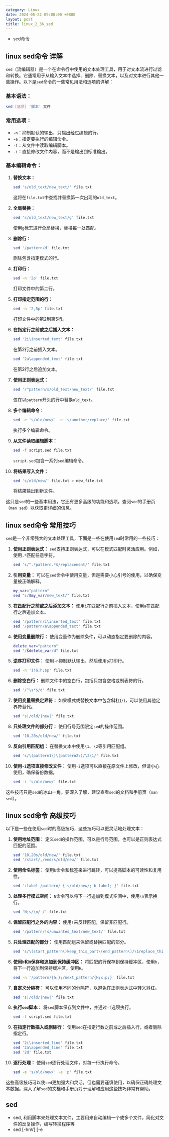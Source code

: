 ```yaml
---
category: Linux
date: 2024-05-22 09:00:00 +0800
layout: post
title: linux_2_36_sed
---
```


+ sed命令

## linux sed命令 详解

`sed`（流编辑器）是一个在命令行中使用的文本处理工具，用于对文本流进行过滤和转换。它通常用于从输入文本中选择、删除、替换文本，以及对文本进行其他一些操作。以下是`sed`命令的一些常见用法和选项的详解：

### 基本语法：
```bash
sed [选项] '脚本' 文件
```

### 常用选项：
- `-n`：抑制默认的输出，只输出经过编辑的行。
- `-e`：指定要执行的编辑命令。
- `-f`：从文件中读取编辑脚本。
- `-i`：直接修改文件内容，而不是输出到标准输出。

### 基本编辑命令：
1. **替换文本：**
   ```bash
   sed 's/old_text/new_text/' file.txt
   ```
   这将在`file.txt`中查找并替换第一次出现的`old_text`。

2. **全局替换：**
   ```bash
   sed 's/old_text/new_text/g' file.txt
   ```
   使用`g`标志进行全局替换，替换每一处匹配。

3. **删除行：**
   ```bash
   sed '/pattern/d' file.txt
   ```
   删除包含指定模式的行。

4. **打印行：**
   ```bash
   sed -n '2p' file.txt
   ```
   打印文件中的第二行。

5. **打印指定范围的行：**
   ```bash
   sed -n '2,5p' file.txt
   ```
   打印文件中的第2到第5行。

6. **在指定行之前或之后插入文本：**
   ```bash
   sed '2i\inserted_text' file.txt
   ```
   在第2行之前插入文本。

   ```bash
   sed '2a\appended_text' file.txt
   ```
   在第2行之后追加文本。

7. **使用正则表达式：**
   ```bash
   sed '/^pattern/s/old_text/new_text/' file.txt
   ```
   仅在以`pattern`开头的行中替换`old_text`。

8. **多个编辑命令：**
   ```bash
   sed -e 's/old/new/' -e 's/another/replace/' file.txt
   ```
   执行多个编辑命令。

9. **从文件读取编辑脚本：**
   ```bash
   sed -f script.sed file.txt
   ```
   `script.sed`包含一系列`sed`编辑命令。

10. **将结果写入文件：**
    ```bash
    sed 's/old/new/' file.txt > new_file.txt
    ```
    将结果输出到新文件。

这只是`sed`的一些基本用法，它还有更多高级的功能和选项。查阅`sed`的手册页（`man sed`）以获取更详细的信息。

## linux sed命令 常用技巧

`sed`是一个非常强大的文本处理工具，下面是一些在使用`sed`时常用的一些技巧：

1. **使用正则表达式：**
   `sed`支持正则表达式，可以在模式匹配时灵活应用。例如，使用`.*`匹配任意字符。

   ```bash
   sed 's/^.*pattern.*$/replacement/' file.txt
   ```

2. **引用变量：**
   可以在`sed`命令中使用变量，但是需要小心引号的使用，以确保变量被正确解释。

   ```bash
   my_var="pattern"
   sed "s/$my_var/new_text/" file.txt
   ```

3. **在匹配行之前或之后添加文本：**
   使用`i`在匹配行之前插入文本，使用`a`在匹配行之后追加文本。

   ```bash
   sed '/pattern/i\inserted_text' file.txt
   sed '/pattern/a\appended_text' file.txt
   ```

4. **使用变量删除行：**
   使用变量作为删除条件，可以动态指定要删除的内容。

   ```bash
   delete_var="pattern"
   sed "/$delete_var/d" file.txt
   ```

5. **逆序打印文件：**
   使用`-n`抑制默认输出，然后使用`p`打印行。

   ```bash
   sed -n '1!G;h;$p' file.txt
   ```

6. **删除空白行：**
   删除文件中的空白行，包括只包含空格或制表符的行。

   ```bash
   sed '/^\s*$/d' file.txt
   ```

7. **使用变量替换定界符：**
   如果模式或替换文本中包含斜杠(`/`)，可以使用其他定界符替代。

   ```bash
   sed "s|/old/|new|" file.txt
   ```

8. **只处理文件的部分行：**
   使用行号范围限定`sed`的操作范围。

   ```bash
   sed '10,20s/old/new/' file.txt
   ```

9. **反向引用匹配组：**
   在替换文本中使用`\1`、`\2`等引用匹配组。

   ```bash
   sed 's/\(pattern1\)\(pattern2\)/\2\1/' file.txt
   ```

10. **使用`-i`选项直接修改文件：**
    使用`-i`选项可以直接在原文件上修改，但请小心使用，确保备份数据。

    ```bash
    sed -i 's/old/new/' file.txt
    ```

这些技巧只是`sed`的冰山一角。要深入了解，建议查看`sed`的文档和手册页（`man sed`）。

## linux sed命令 高级技巧

以下是一些在使用`sed`时的高级技巧，这些技巧可以更灵活地处理文本：

1. **使用地址范围：**
   定义`sed`的操作范围，可以是行号范围，也可以是正则表达式匹配的范围。

   ```bash
   sed '10,20s/old/new/' file.txt
   sed '/start/,/end/s/old/new/' file.txt
   ```

2. **使用命名标签：**
   使用`b`命令和标签来进行跳转，可以提高脚本的可读性和复用性。

   ```bash
   sed ':label /pattern/ { s/old/new/; b label; }' file.txt
   ```

3. **处理多行模式空间：**
   `N`命令可以将下一行追加到模式空间中，使用`\n`表示换行。

   ```bash
   sed 'N;s/\n/ /' file.txt
   ```

4. **保留匹配行之外的内容：**
   使用`!`来反转匹配，保留非匹配行。

   ```bash
   sed '/pattern/!s/unwanted_text/new_text/' file.txt
   ```

5. **只处理匹配的部分：**
   使用匹配组来保留或替换匹配的部分。

   ```bash
   sed 's/\(start_pattern\)keep_this_part\(end_pattern\)/\1replace_this_part\2/' file.txt
   ```

6. **使用`h`和`H`保存和追加到保持缓冲区：**
   将匹配的行保存到保持缓冲区，使用`h`，将下一行追加到保持缓冲区，使用`H`。

   ```bash
   sed -n '/pattern/{h;};/next_pattern/{H;x;p;}' file.txt
   ```

7. **自定义分隔符：**
   可以使用不同的分隔符，以避免在正则表达式中转义斜杠。

   ```bash
   sed 's|/old/|new|' file.txt
   ```

8. **执行`sed`脚本：**
   将`sed`脚本保存到文件中，并通过`-f`选项执行。

   ```bash
   sed -f script.sed file.txt
   ```

9. **在指定行数插入或删除行：**
   使用`sed`在指定行数之前或之后插入行，或者删除指定行。

   ```bash
   sed '2i\inserted_line' file.txt
   sed '2a\appended_line' file.txt
   sed '2d' file.txt
   ```

10. **逐行处理：**
    使用`sed`逐行处理文件，对每一行执行命令。

    ```bash
    sed -e 's/old/new/' -e 'p' file.txt
    ```

这些高级技巧可以使`sed`更加强大和灵活，但也需要谨慎使用，以确保正确处理文本数据。深入了解`sed`的文档和手册页对于理解和应用这些技巧非常有帮助。

## sed  

+ sed, 利用脚本来处理文本文件，主要用来自动编辑一个或多个文件，简化对文件的反复操作，编写转换程序等
+ sed [-hnV] [-e<script>][-f<script文件>][文本文件]
+ 参数说明
  + `-e<script>` : 以选项中指定的script来处理输入的文本文件
  + `-f<script 文件>` ：以选项中指定的script文件来处理输入的文本文件
  + `-h` ： 显示帮助
  + `-n` ： 仅显示script处理后的结果
+ 动作说明
  + `a` ： 新增，a的后面可以接字符串，这些字符串会在新的一行出现（目前的下一行）
  + `c` ： 取代，c的后面可以接字符串，这些字符串可以取代n1, n2之间的行
  + `d` ： 删除，因为是删除，所以d后面通常不接任何东西
  + `i` ： 插入，i的后面可以接字符串，而这些字符串会出现在新的一行（目前的上一行）
  + `p` ： 打印，将某个选择的数据打印
  + `s` :  取代，可以直接进行取代的工作，通常搭配正则表达式

在Linux中，`sed`命令是一种流编辑器，用于对文本进行流式处理和转换。它读取输入文本的每一行，根据指定的规则进行模式匹配和替换操作，并将处理后的文本输出到标准输出或指定的文件中。

以下是`sed`命令的一般语法：

```
sed [options] 'command' input_file
```

其中，`options`是可选的一些选项，`command`是要执行的`sed`命令，`input_file`是要处理的输入文件。

以下是一些常见的`sed`命令选项和用法：

1. 替换文本：
   ```
   sed 's/pattern/replacement/' input_file
   ```

   此命令将输入文件中的每一行，将匹配`pattern`的内容替换为`replacement`。

2. 删除行：
   ```
   sed '3d' input_file
   ```

   此命令将删除输入文件中的第三行。

3. 使用正则表达式进行匹配：
   ```
   sed -n '/pattern/p' input_file
   ```

   此命令将仅打印匹配正则表达式`pattern`的行。

`sed`命令还支持其他一些高级功能，如全局替换、插入、追加和删除文本行，条件执行等。您可以使用不同的`sed`命令和选项来完成各种文本处理任务。

请注意，`sed`命令是一种非交互式的编辑器，它将按照指定的命令对输入文本进行处理，并将结果输出到标准输出或指定的文件中。它不会修改原始文件，除非您使用重定向符号（`>`）将输出重定向到原始文件。
